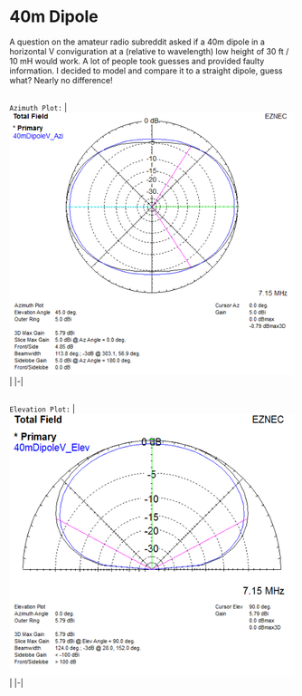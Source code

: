 # 40m Dipole

A question on the amateur radio subreddit asked if a 40m dipole in a horizontal V conviguration at a (relative to wavelength) low height of 30 ft / 10 mH would work.
A lot of people took guesses and provided faulty information.
I decided to model and compare it to a straight dipole, guess what? Nearly no difference!

\
`Azimuth Plot:`
| ![Azimuth plots](Azimuth-Plot.png) |
|-|

\
`Elevation Plot:`
| ![Elevation plots](Elevation-Plot.png) |
|-|
